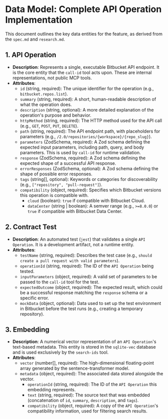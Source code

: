# Data Model: Complete API Operation Implementation

This document outlines the key data entities for the feature, as derived from the `spec.md` and `research.md`.

## 1. API Operation

- **Description**: Represents a single, executable Bitbucket API endpoint. It is the core entity that the `call-id` tool acts upon. These are internal representations, not public MCP tools.
- **Attributes**:
    - `id` (string, required): The unique identifier for the operation (e.g., `bitbucket.repos.list`).
    - `summary` (string, required): A short, human-readable description of what the operation does.
    - `description` (string, optional): A more detailed explanation of the operation's purpose and behavior.
    - `httpMethod` (string, required): The HTTP method used for the API call (e.g., `GET`, `POST`, `PUT`, `DELETE`).
    - `path` (string, required): The API endpoint path, with placeholders for parameters (e.g., `/2.0/repositories/{workspace}/{repo_slug}`).
    - `parameters` (ZodSchema, required): A Zod schema defining the expected input parameters, including path, query, and body parameters. This is used by `call-id` for runtime validation.
    - `response` (ZodSchema, required): A Zod schema defining the expected shape of a successful API response.
    - `errorResponses` (ZodSchema, optional): A Zod schema defining the shape of possible error responses.
    - `tags` (string[], optional): Keywords or categories for discoverability (e.g., `["repository", "pull-request"]`).
    - `compatibility` (object, required): Specifies which Bitbucket versions this operation is compatible with.
        - `cloud` (boolean): `true` if compatible with Bitbucket Cloud.
        - `dataCenter` (string | boolean): A semver range (e.g., `>=8.0.0`) or `true` if compatible with Bitbucket Data Center.

## 2. Contract Test

- **Description**: An automated test (`jest`) that validates a single `API Operation`. It is a development artifact, not a runtime entity.
- **Attributes**:
    - `testName` (string, required): Describes the test case (e.g., `should create a pull request with valid parameters`).
    - `operationId` (string, required): The ID of the `API Operation` being tested.
    - `inputParameters` (object, required): A valid set of parameters to be passed to the `call-id` tool for the test.
    - `expectedOutcome` (object, required): The expected result, which could be a successful response matching the `response` schema or a specific error.
    - `mockData` (object, optional): Data used to set up the test environment in Bitbucket before the test runs (e.g., creating a temporary repository).

## 3. Embedding

- **Description**: A numerical vector representation of an `API Operation`'s text-based metadata. This entity is stored in the `sqlite-vec` database and is used exclusively by the `search-ids` tool.
- **Attributes**:
    - `vector` (number[], required): The high-dimensional floating-point array generated by the sentence-transformer model.
    - `metadata` (object, required): The associated data stored alongside the vector.
        - `operationId` (string, required): The ID of the `API Operation` this embedding represents.
        - `text` (string, required): The source text that was embedded (concatenation of `id`, `summary`, `description`, and `tags`).
        - `compatibility` (object, required): A copy of the `API Operation`'s compatibility information, used for filtering search results.

